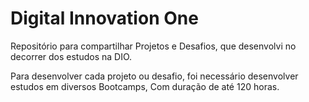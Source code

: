 # Digital Innovation One

 Repositório para compartilhar Projetos e Desafios, que desenvolvi no decorrer dos estudos na DIO.
 
 Para desenvolver cada projeto ou desafio, foi necessário desenvolver estudos em diversos Bootcamps,
 Com duração de até 120 horas.
